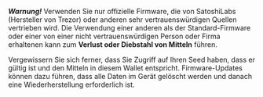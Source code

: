 **_Warnung!_** Verwenden Sie nur offizielle Firmware, die von SatoshiLabs (Hersteller
von Trezor) oder anderen sehr vertrauenswürdigen Quellen vertrieben wird. Die
Verwendung einer anderen als der Standard-Firmware oder einer von einer nicht
vertrauenswürdigen Person oder Firma erhaltenen kann zum **Verlust oder Diebstahl
von Mitteln** führen.

Vergewissern Sie sich ferner, dass Sie Zugriff auf Ihren Seed haben, dass er
gültig ist und den Mitteln in diesem Wallet entspricht. Firmware-Updates können
dazu führen, dass alle Daten im Gerät gelöscht werden und danach eine Wiederherstellung
erforderlich ist.
